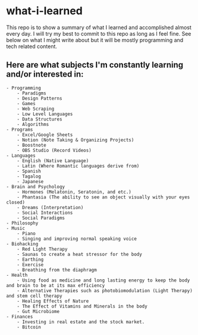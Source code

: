 # what-i-learned

This repo is to show a summary of what I learned and accomplished almost every day. I will try my best to commit to this repo as long as I feel fine. See below on what I might write about but it will be mostly programming and tech related content.
## Here are what subjects I'm constantly learning and/or interested in:
    - Programming
        - Paradigms
        - Design Patterns
        - Games
        - Web Scraping
        - Low Level Languages
        - Data Structures
        - Algorithms
    - Programs
        - Excel/Google Sheets
        - Notion (Note Taking & Organizing Projects)
        - Boostnote
        - OBS Studio (Record Videos)
    - Languages
        - English (Native Language)
        - Latin (Where Romantic languages derive from)
        - Spanish
        - Tagalog
        - Japanese
    - Brain and Psychology
        - Hormones (Melatonin, Seratonin, and etc.)
        - Phantasia (The ability to see an object visually with your eyes closed)
        - Dreams (Interpretation)
        - Social Interactions
        - Social Paradigms
    - Philosophy
    - Music
        - Piano
        - Singing and improving normal speaking voice
    - Biohacking
        - Red Light Therapy
        - Saunas to create a heat stressor for the body
        - Earthing
        - Exercise
        - Breathing from the diaphragm
    - Health
        - Using food as medicine and long lasting energy to keep the body and brain to be at its max efficiency
        - Alternative Therapies such as photobiomodulation (Light Therapy) and stem cell therapy
        - Healing Effects of Nature
        - The Effect of Vitamins and Minerals in the body
        - Gut Microbiome
    - Finances
        - Investing in real estate and the stock market.
        - Bitcoin